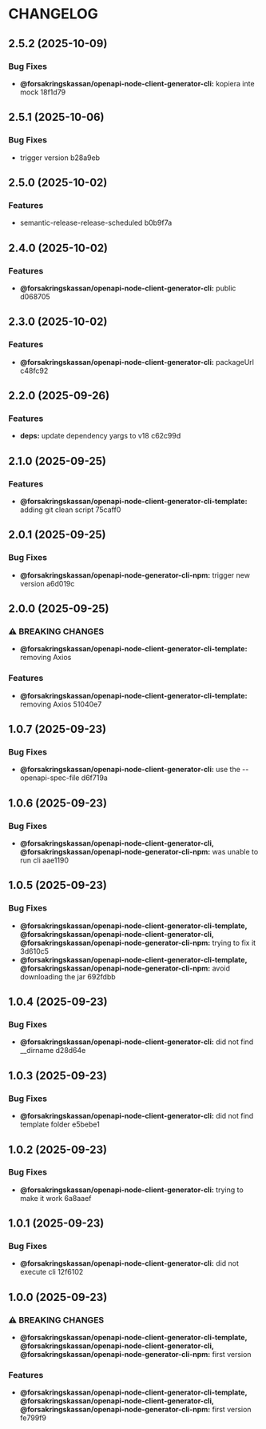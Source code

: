 # CHANGELOG

## 2.5.2 (2025-10-09)

### Bug Fixes

* **@forsakringskassan/openapi-node-client-generator-cli:** kopiera inte mock 18f1d79

## 2.5.1 (2025-10-06)

### Bug Fixes

* trigger version b28a9eb

## 2.5.0 (2025-10-02)

### Features

* semantic-release-release-scheduled b0b9f7a

## 2.4.0 (2025-10-02)

### Features

* **@forsakringskassan/openapi-node-client-generator-cli:** public d068705

## 2.3.0 (2025-10-02)

### Features

* **@forsakringskassan/openapi-node-client-generator-cli:** packageUrl c48fc92

## 2.2.0 (2025-09-26)

### Features

* **deps:** update dependency yargs to v18 c62c99d

## 2.1.0 (2025-09-25)

### Features

* **@forsakringskassan/openapi-node-client-generator-cli-template:** adding git clean script 75caff0

## 2.0.1 (2025-09-25)

### Bug Fixes

* **@forsakringskassan/openapi-node-generator-cli-npm:** trigger new version a6d019c

## 2.0.0 (2025-09-25)

### ⚠ BREAKING CHANGES

* **@forsakringskassan/openapi-node-client-generator-cli-template:** removing Axios

### Features

* **@forsakringskassan/openapi-node-client-generator-cli-template:** removing Axios 51040e7

## 1.0.7 (2025-09-23)

### Bug Fixes

* **@forsakringskassan/openapi-node-client-generator-cli:** use the --openapi-spec-file d6f719a

## 1.0.6 (2025-09-23)

### Bug Fixes

* **@forsakringskassan/openapi-node-client-generator-cli, @forsakringskassan/openapi-node-generator-cli-npm:** was unable to run cli aae1190

## 1.0.5 (2025-09-23)

### Bug Fixes

* **@forsakringskassan/openapi-node-client-generator-cli-template, @forsakringskassan/openapi-node-client-generator-cli, @forsakringskassan/openapi-node-generator-cli-npm:** trying to fix it 3d610c5
* **@forsakringskassan/openapi-node-client-generator-cli-template, @forsakringskassan/openapi-node-generator-cli-npm:** avoid downloading the jar 692fdbb

## 1.0.4 (2025-09-23)

### Bug Fixes

* **@forsakringskassan/openapi-node-client-generator-cli:** did not find __dirname d28d64e

## 1.0.3 (2025-09-23)

### Bug Fixes

* **@forsakringskassan/openapi-node-client-generator-cli:** did not find template folder e5bebe1

## 1.0.2 (2025-09-23)

### Bug Fixes

* **@forsakringskassan/openapi-node-client-generator-cli:** trying to make it work 6a8aaef

## 1.0.1 (2025-09-23)

### Bug Fixes

* **@forsakringskassan/openapi-node-client-generator-cli:** did not execute cli 12f6102

## 1.0.0 (2025-09-23)

### ⚠ BREAKING CHANGES

* **@forsakringskassan/openapi-node-client-generator-cli-template, @forsakringskassan/openapi-node-client-generator-cli, @forsakringskassan/openapi-node-generator-cli-npm:** first version

### Features

* **@forsakringskassan/openapi-node-client-generator-cli-template, @forsakringskassan/openapi-node-client-generator-cli, @forsakringskassan/openapi-node-generator-cli-npm:** first version fe799f9
